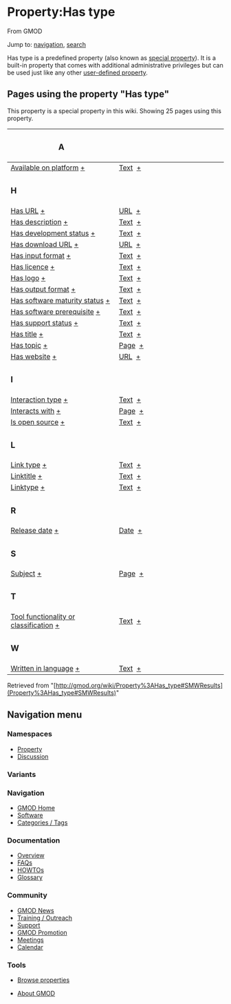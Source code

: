 <div id="mw-page-base" class="noprint">

</div>

<div id="mw-head-base" class="noprint">

</div>

<div id="content" class="mw-body" role="main">

<span id="top"></span>

<div id="mw-js-message" style="display:none;">

</div>



# <span dir="auto">Property:Has type</span>

<div id="bodyContent">

<div id="siteSub">

From GMOD

</div>

<div id="contentSub">

</div>

<div id="jump-to-nav" class="mw-jump">

Jump to: [navigation](#mw-navigation), [search](#p-search)

</div>

<div id="mw-content-text">

<div class="smw-pa-property-predefined-intro">

Has type is a predefined property (also known as <a
href="https://www.semantic-mediawiki.org/wiki/Help:Special_properties"
class="external text" rel="nofollow">special property</a>). It is a
built-in property that comes with additional administrative privileges
but can be used just like any other
<a href="https://www.semantic-mediawiki.org/wiki/Property"
class="external text" rel="nofollow">user-defined property</a>.

</div>

  
<span id="SMWResults"></span>

<div id="mw-pages">

## Pages using the property "Has type"

This property is a special property in this wiki. Showing 25 pages using
this property.

<table style="width: 100%; ">
<colgroup>
<col style="width: 50%" />
<col style="width: 50%" />
</colgroup>
<thead>
<tr class="header">
<th class="smwpropname"><h3 id="a">A</h3></th>
<th></th>
</tr>
</thead>
<tbody>
<tr class="odd">
<td class="smwpropname"><a href="Property%3AAvailable_on_platform"
title="Property:Available on platform">Available on platform</a> <span
class="smwbrowse"><a
href="Special%3ABrowse/Property%3AAvailable-20on-20platform"
title="Special%3ABrowse/Property%3AAvailable-20on-20platform">+</a></span></td>
<td class="smwprops"><a href="Special%3ATypes/Text"
title="Special%3ATypes/Text">Text</a>  <span class="smwsearch"><a
href="Special%3ASearchByProperty/Has-20type/Text"
title="Special%3ASearchByProperty/Has-20type/Text">+</a></span></td>
</tr>
<tr class="even">
<td class="smwpropname"><h3 id="h">H</h3></td>
<td></td>
</tr>
<tr class="odd">
<td class="smwpropname"><a href="Property%3AHas_URL"
title="Property:Has URL">Has URL</a> <span class="smwbrowse"><a
href="Special%3ABrowse/Property%3AHas-20URL"
title="Special%3ABrowse/Property%3AHas-20URL">+</a></span></td>
<td class="smwprops"><a href="Special%3ATypes/URL"
title="Special%3ATypes/URL">URL</a>  <span class="smwsearch"><a
href="Special%3ASearchByProperty/Has-20type/URL"
title="Special%3ASearchByProperty/Has-20type/URL">+</a></span></td>
</tr>
<tr class="even">
<td class="smwpropname"><a href="Property%3AHas_description"
title="Property:Has description">Has description</a> <span
class="smwbrowse"><a href="Special%3ABrowse/Property%3AHas-20description"
title="Special%3ABrowse/Property%3AHas-20description">+</a></span></td>
<td class="smwprops"><a href="Special%3ATypes/Text"
title="Special%3ATypes/Text">Text</a>  <span class="smwsearch"><a
href="Special%3ASearchByProperty/Has-20type/Text"
title="Special%3ASearchByProperty/Has-20type/Text">+</a></span></td>
</tr>
<tr class="odd">
<td class="smwpropname"><a href="Property%3AHas_development_status"
title="Property:Has development status">Has development status</a> <span
class="smwbrowse"><a
href="Special%3ABrowse/Property%3AHas-20development-20status"
title="Special%3ABrowse/Property%3AHas-20development-20status">+</a></span></td>
<td class="smwprops"><a href="Special%3ATypes/Text"
title="Special%3ATypes/Text">Text</a>  <span class="smwsearch"><a
href="Special%3ASearchByProperty/Has-20type/Text"
title="Special%3ASearchByProperty/Has-20type/Text">+</a></span></td>
</tr>
<tr class="even">
<td class="smwpropname"><a href="Property%3AHas_download_URL"
title="Property:Has download URL">Has download URL</a> <span
class="smwbrowse"><a href="Special%3ABrowse/Property%3AHas-20download-20URL"
title="Special%3ABrowse/Property%3AHas-20download-20URL">+</a></span></td>
<td class="smwprops"><a href="Special%3ATypes/URL"
title="Special%3ATypes/URL">URL</a>  <span class="smwsearch"><a
href="Special%3ASearchByProperty/Has-20type/URL"
title="Special%3ASearchByProperty/Has-20type/URL">+</a></span></td>
</tr>
<tr class="odd">
<td class="smwpropname"><a href="Property%3AHas_input_format"
title="Property:Has input format">Has input format</a> <span
class="smwbrowse"><a href="Special%3ABrowse/Property%3AHas-20input-20format"
title="Special%3ABrowse/Property%3AHas-20input-20format">+</a></span></td>
<td class="smwprops"><a href="Special%3ATypes/Text"
title="Special%3ATypes/Text">Text</a>  <span class="smwsearch"><a
href="Special%3ASearchByProperty/Has-20type/Text"
title="Special%3ASearchByProperty/Has-20type/Text">+</a></span></td>
</tr>
<tr class="even">
<td class="smwpropname"><a href="Property%3AHas_licence"
title="Property:Has licence">Has licence</a> <span class="smwbrowse"><a
href="Special%3ABrowse/Property%3AHas-20licence"
title="Special%3ABrowse/Property%3AHas-20licence">+</a></span></td>
<td class="smwprops"><a href="Special%3ATypes/Text"
title="Special%3ATypes/Text">Text</a>  <span class="smwsearch"><a
href="Special%3ASearchByProperty/Has-20type/Text"
title="Special%3ASearchByProperty/Has-20type/Text">+</a></span></td>
</tr>
<tr class="odd">
<td class="smwpropname"><a href="Property%3AHas_logo"
title="Property:Has logo">Has logo</a> <span class="smwbrowse"><a
href="Special%3ABrowse/Property%3AHas-20logo"
title="Special%3ABrowse/Property%3AHas-20logo">+</a></span></td>
<td class="smwprops"><a href="Special%3ATypes/Text"
title="Special%3ATypes/Text">Text</a>  <span class="smwsearch"><a
href="Special%3ASearchByProperty/Has-20type/Text"
title="Special%3ASearchByProperty/Has-20type/Text">+</a></span></td>
</tr>
<tr class="even">
<td class="smwpropname"><a href="Property%3AHas_output_format"
title="Property:Has output format">Has output format</a> <span
class="smwbrowse"><a
href="Special%3ABrowse/Property%3AHas-20output-20format"
title="Special%3ABrowse/Property%3AHas-20output-20format">+</a></span></td>
<td class="smwprops"><a href="Special%3ATypes/Text"
title="Special%3ATypes/Text">Text</a>  <span class="smwsearch"><a
href="Special%3ASearchByProperty/Has-20type/Text"
title="Special%3ASearchByProperty/Has-20type/Text">+</a></span></td>
</tr>
<tr class="odd">
<td class="smwpropname"><a href="Property%3AHas_software_maturity_status"
title="Property:Has software maturity status">Has software maturity
status</a> <span class="smwbrowse"><a
href="Special%3ABrowse/Property%3AHas-20software-20maturity-20status"
title="Special%3ABrowse/Property%3AHas-20software-20maturity-20status">+</a></span></td>
<td class="smwprops"><a href="Special%3ATypes/Text"
title="Special%3ATypes/Text">Text</a>  <span class="smwsearch"><a
href="Special%3ASearchByProperty/Has-20type/Text"
title="Special%3ASearchByProperty/Has-20type/Text">+</a></span></td>
</tr>
<tr class="even">
<td class="smwpropname"><a href="Property%3AHas_software_prerequisite"
title="Property:Has software prerequisite">Has software
prerequisite</a> <span class="smwbrowse"><a
href="Special%3ABrowse/Property%3AHas-20software-20prerequisite"
title="Special%3ABrowse/Property%3AHas-20software-20prerequisite">+</a></span></td>
<td class="smwprops"><a href="Special%3ATypes/Text"
title="Special%3ATypes/Text">Text</a>  <span class="smwsearch"><a
href="Special%3ASearchByProperty/Has-20type/Text"
title="Special%3ASearchByProperty/Has-20type/Text">+</a></span></td>
</tr>
<tr class="odd">
<td class="smwpropname"><a href="Property%3AHas_support_status"
title="Property:Has support status">Has support status</a> <span
class="smwbrowse"><a
href="Special%3ABrowse/Property%3AHas-20support-20status"
title="Special%3ABrowse/Property%3AHas-20support-20status">+</a></span></td>
<td class="smwprops"><a href="Special%3ATypes/Text"
title="Special%3ATypes/Text">Text</a>  <span class="smwsearch"><a
href="Special%3ASearchByProperty/Has-20type/Text"
title="Special%3ASearchByProperty/Has-20type/Text">+</a></span></td>
</tr>
<tr class="even">
<td class="smwpropname"><a href="Property%3AHas_title"
title="Property:Has title">Has title</a> <span class="smwbrowse"><a
href="Special%3ABrowse/Property%3AHas-20title"
title="Special%3ABrowse/Property%3AHas-20title">+</a></span></td>
<td class="smwprops"><a href="Special%3ATypes/Text"
title="Special%3ATypes/Text">Text</a>  <span class="smwsearch"><a
href="Special%3ASearchByProperty/Has-20type/Text"
title="Special%3ASearchByProperty/Has-20type/Text">+</a></span></td>
</tr>
<tr class="odd">
<td class="smwpropname"><a href="Property%3AHas_topic"
title="Property:Has topic">Has topic</a> <span class="smwbrowse"><a
href="Special%3ABrowse/Property%3AHas-20topic"
title="Special%3ABrowse/Property%3AHas-20topic">+</a></span></td>
<td class="smwprops"><a href="Special%3ATypes/Page"
title="Special%3ATypes/Page">Page</a>  <span class="smwsearch"><a
href="Special%3ASearchByProperty/Has-20type/Page"
title="Special%3ASearchByProperty/Has-20type/Page">+</a></span></td>
</tr>
<tr class="even">
<td class="smwpropname"><a href="Property%3AHas_website"
title="Property:Has website">Has website</a> <span class="smwbrowse"><a
href="Special%3ABrowse/Property%3AHas-20website"
title="Special%3ABrowse/Property%3AHas-20website">+</a></span></td>
<td class="smwprops"><a href="Special%3ATypes/URL"
title="Special%3ATypes/URL">URL</a>  <span class="smwsearch"><a
href="Special%3ASearchByProperty/Has-20type/URL"
title="Special%3ASearchByProperty/Has-20type/URL">+</a></span></td>
</tr>
<tr class="odd">
<td class="smwpropname"><h3 id="i">I</h3></td>
<td></td>
</tr>
<tr class="even">
<td class="smwpropname"><a href="Property%3AInteraction_type"
title="Property:Interaction type">Interaction type</a> <span
class="smwbrowse"><a href="Special%3ABrowse/Property%3AInteraction-20type"
title="Special%3ABrowse/Property%3AInteraction-20type">+</a></span></td>
<td class="smwprops"><a href="Special%3ATypes/Text"
title="Special%3ATypes/Text">Text</a>  <span class="smwsearch"><a
href="Special%3ASearchByProperty/Has-20type/Text"
title="Special%3ASearchByProperty/Has-20type/Text">+</a></span></td>
</tr>
<tr class="odd">
<td class="smwpropname"><a href="Property%3AInteracts_with"
title="Property:Interacts with">Interacts with</a> <span
class="smwbrowse"><a href="Special%3ABrowse/Property%3AInteracts-20with"
title="Special%3ABrowse/Property%3AInteracts-20with">+</a></span></td>
<td class="smwprops"><a href="Special%3ATypes/Page"
title="Special%3ATypes/Page">Page</a>  <span class="smwsearch"><a
href="Special%3ASearchByProperty/Has-20type/Page"
title="Special%3ASearchByProperty/Has-20type/Page">+</a></span></td>
</tr>
<tr class="even">
<td class="smwpropname"><a href="Property%3AIs_open_source"
title="Property:Is open source">Is open source</a> <span
class="smwbrowse"><a href="Special%3ABrowse/Property%3AIs-20open-20source"
title="Special%3ABrowse/Property%3AIs-20open-20source">+</a></span></td>
<td class="smwprops"><a href="Special%3ATypes/Text"
title="Special%3ATypes/Text">Text</a>  <span class="smwsearch"><a
href="Special%3ASearchByProperty/Has-20type/Text"
title="Special%3ASearchByProperty/Has-20type/Text">+</a></span></td>
</tr>
<tr class="odd">
<td class="smwpropname"><h3 id="l">L</h3></td>
<td></td>
</tr>
<tr class="even">
<td class="smwpropname"><a href="Property%3ALink_type"
title="Property:Link type">Link type</a> <span class="smwbrowse"><a
href="Special%3ABrowse/Property%3ALink-20type"
title="Special%3ABrowse/Property%3ALink-20type">+</a></span></td>
<td class="smwprops"><a href="Special%3ATypes/Text"
title="Special%3ATypes/Text">Text</a>  <span class="smwsearch"><a
href="Special%3ASearchByProperty/Has-20type/Text"
title="Special%3ASearchByProperty/Has-20type/Text">+</a></span></td>
</tr>
<tr class="odd">
<td class="smwpropname"><a href="Property%3ALinktitle"
title="Property%3ALinktitle">Linktitle</a> <span class="smwbrowse"><a
href="Special%3ABrowse/Property%3ALinktitle"
title="Special%3ABrowse/Property%3ALinktitle">+</a></span></td>
<td class="smwprops"><a href="Special%3ATypes/Text"
title="Special%3ATypes/Text">Text</a>  <span class="smwsearch"><a
href="Special%3ASearchByProperty/Has-20type/Text"
title="Special%3ASearchByProperty/Has-20type/Text">+</a></span></td>
</tr>
<tr class="even">
<td class="smwpropname"><a href="Property%3ALinktype"
title="Property%3ALinktype">Linktype</a> <span class="smwbrowse"><a
href="Special%3ABrowse/Property%3ALinktype"
title="Special%3ABrowse/Property%3ALinktype">+</a></span></td>
<td class="smwprops"><a href="Special%3ATypes/Text"
title="Special%3ATypes/Text">Text</a>  <span class="smwsearch"><a
href="Special%3ASearchByProperty/Has-20type/Text"
title="Special%3ASearchByProperty/Has-20type/Text">+</a></span></td>
</tr>
<tr class="odd">
<td class="smwpropname"><h3 id="r">R</h3></td>
<td></td>
</tr>
<tr class="even">
<td class="smwpropname"><a href="Property%3ARelease_date"
title="Property:Release date">Release date</a> <span
class="smwbrowse"><a href="Special%3ABrowse/Property%3ARelease-20date"
title="Special%3ABrowse/Property%3ARelease-20date">+</a></span></td>
<td class="smwprops"><a href="Special%3ATypes/Date"
title="Special%3ATypes/Date">Date</a>  <span class="smwsearch"><a
href="Special%3ASearchByProperty/Has-20type/Date"
title="Special%3ASearchByProperty/Has-20type/Date">+</a></span></td>
</tr>
<tr class="odd">
<td class="smwpropname"><h3 id="s">S</h3></td>
<td></td>
</tr>
<tr class="even">
<td class="smwpropname"><a href="Property%3ASubject"
title="Property%3ASubject">Subject</a> <span class="smwbrowse"><a
href="Special%3ABrowse/Property%3ASubject"
title="Special%3ABrowse/Property%3ASubject">+</a></span></td>
<td class="smwprops"><a href="Special%3ATypes/Page"
title="Special%3ATypes/Page">Page</a>  <span class="smwsearch"><a
href="Special%3ASearchByProperty/Has-20type/Page"
title="Special%3ASearchByProperty/Has-20type/Page">+</a></span></td>
</tr>
<tr class="odd">
<td class="smwpropname"><h3 id="t">T</h3></td>
<td></td>
</tr>
<tr class="even">
<td class="smwpropname"><a
href="Property%3ATool_functionality_or_classification"
title="Property:Tool functionality or classification">Tool functionality
or classification</a> <span class="smwbrowse"><a
href="Special%3ABrowse/Property%3ATool-20functionality-20or-20classification"
title="Special%3ABrowse/Property%3ATool-20functionality-20or-20classification">+</a></span></td>
<td class="smwprops"><a href="Special%3ATypes/Text"
title="Special%3ATypes/Text">Text</a>  <span class="smwsearch"><a
href="Special%3ASearchByProperty/Has-20type/Text"
title="Special%3ASearchByProperty/Has-20type/Text">+</a></span></td>
</tr>
<tr class="odd">
<td class="smwpropname"><h3 id="w">W</h3></td>
<td></td>
</tr>
<tr class="even">
<td class="smwpropname"><a href="Property%3AWritten_in_language"
title="Property:Written in language">Written in language</a> <span
class="smwbrowse"><a
href="Special%3ABrowse/Property%3AWritten-20in-20language"
title="Special%3ABrowse/Property%3AWritten-20in-20language">+</a></span></td>
<td class="smwprops"><a href="Special%3ATypes/Text"
title="Special%3ATypes/Text">Text</a>  <span class="smwsearch"><a
href="Special%3ASearchByProperty/Has-20type/Text"
title="Special%3ASearchByProperty/Has-20type/Text">+</a></span></td>
</tr>
</tbody>
</table>

</div>

</div>

<div class="printfooter">

Retrieved from
"[http://gmod.org/wiki/Property%3AHas_type#SMWResults](Property%3AHas_type#SMWResults)"

</div>

<div id="catlinks" class="catlinks catlinks-allhidden">

</div>

<div class="visualClear">

</div>

</div>

</div>

<div id="mw-navigation">

## Navigation menu

<div id="mw-head">



<div id="left-navigation">

<div id="p-namespaces" class="vectorTabs" role="navigation"
aria-labelledby="p-namespaces-label">

### Namespaces

- <span id="ca-nstab-property">[Property](Property%3AHas_type)</span>
- <span id="ca-talk"><a
  href="http://gmod.org/mediawiki/index.php?title=Property_talk:Has_type&amp;action=edit&amp;redlink=1"
  accesskey="t"
  title="Discussion about the content page [t]">Discussion</a></span>

</div>

<div id="p-variants" class="vectorMenu emptyPortlet" role="navigation"
aria-labelledby="p-variants-label">

### 

### Variants[](#)

<div class="menu">

</div>

</div>

</div>





</div>

</div>

</div>

<div id="mw-panel">

<div id="p-logo" role="banner">

<a href="Main_Page"
style="background-image: url(../images/GMOD-cogs.png);"
title="Visit the main page"></a>

</div>

<div id="p-Navigation" class="portal" role="navigation"
aria-labelledby="p-Navigation-label">

### Navigation

<div class="body">

- <span id="n-GMOD-Home">[GMOD Home](Main_Page)</span>
- <span id="n-Software">[Software](GMOD_Components)</span>
- <span id="n-Categories-.2F-Tags">[Categories /
  Tags](Categories)</span>

</div>

</div>

<div id="p-Documentation" class="portal" role="navigation"
aria-labelledby="p-Documentation-label">

### Documentation

<div class="body">

- <span id="n-Overview">[Overview](Overview)</span>
- <span id="n-FAQs">[FAQs](Category%3AFAQ)</span>
- <span id="n-HOWTOs">[HOWTOs](Category%3AHOWTO)</span>
- <span id="n-Glossary">[Glossary](Glossary)</span>

</div>

</div>

<div id="p-Community" class="portal" role="navigation"
aria-labelledby="p-Community-label">

### Community

<div class="body">

- <span id="n-GMOD-News">[GMOD News](GMOD_News)</span>
- <span id="n-Training-.2F-Outreach">[Training /
  Outreach](Training_and_Outreach)</span>
- <span id="n-Support">[Support](Support)</span>
- <span id="n-GMOD-Promotion">[GMOD Promotion](GMOD_Promotion)</span>
- <span id="n-Meetings">[Meetings](Meetings)</span>
- <span id="n-Calendar">[Calendar](Calendar)</span>

</div>

</div>

<div id="p-tb" class="portal" role="navigation"
aria-labelledby="p-tb-label">

### Tools

<div class="body">


- <span id="t-smwbrowselink"><a href="Special%3ABrowse/Property%3AHas_type" rel="smw-browse">Browse
  properties</a></span>


</div>

</div>

</div>

</div>

<div id="footer" role="contentinfo">

- <span id="footer-places-about">[About
  GMOD](GMOD:About "GMOD:About")</span>

<!-- -->






</div>
